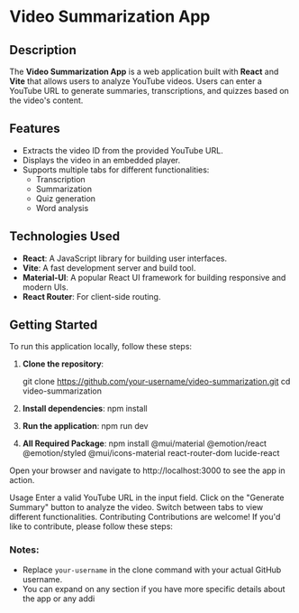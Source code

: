 # Video Summarization App

## Description

The **Video Summarization App** is a web application built with **React** and **Vite** that allows users to analyze YouTube videos. Users can enter a YouTube URL to generate summaries, transcriptions, and quizzes based on the video's content.

## Features

- Extracts the video ID from the provided YouTube URL.
- Displays the video in an embedded player.
- Supports multiple tabs for different functionalities:
  - Transcription
  - Summarization
  - Quiz generation
  - Word analysis

## Technologies Used

- **React**: A JavaScript library for building user interfaces.
- **Vite**: A fast development server and build tool.
- **Material-UI**: A popular React UI framework for building responsive and modern UIs.
- **React Router**: For client-side routing.

## Getting Started

To run this application locally, follow these steps:

1. **Clone the repository**:
   
   git clone https://github.com/your-username/video-summarization.git
   cd video-summarization
   
2. **Install dependencies**:
    npm install

3. **Run the application**:
    npm run dev
   
4. **All Required Package**:
  npm install @mui/material @emotion/react @emotion/styled @mui/icons-material react-router-dom lucide-react

Open your browser and navigate to http://localhost:3000 to see the app in action.



Usage
Enter a valid YouTube URL in the input field.
Click on the "Generate Summary" button to analyze the video.
Switch between tabs to view different functionalities.
Contributing
Contributions are welcome! If you'd like to contribute, please follow these steps:



### Notes:
- Replace `your-username` in the clone command with your actual GitHub username.
- You can expand on any section if you have more specific details about the app or any addi
